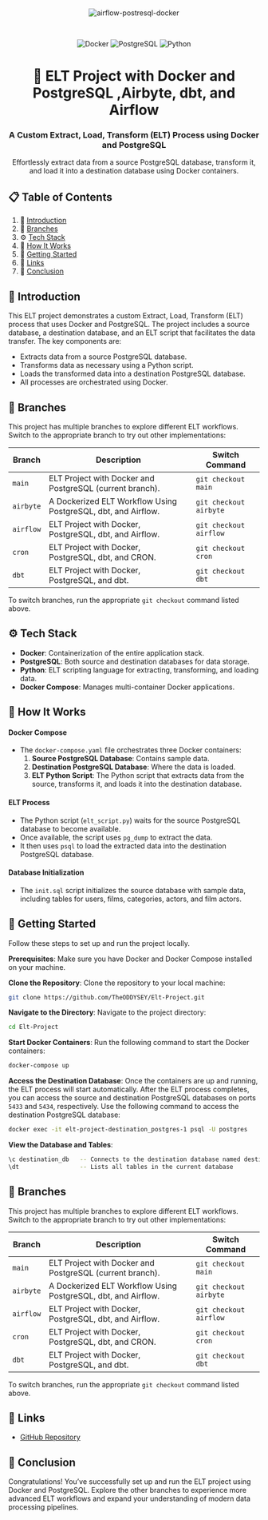 
<div align="center"> <br /> 
  
![airflow-postresql-docker](https://github.com/user-attachments/assets/a10113ed-9d2d-4c36-90c2-84798657aa58)


  </a> <br /> 
  <div>
    <img src="https://img.shields.io/badge/-Docker-black?style=for-the-badge&logo=docker&logoColor=white&color=0db7ed" alt="Docker" />
    <img src="https://img.shields.io/badge/-PostgreSQL-blue?style=for-the-badge&logo=postgresql&logoColor=white&color=336791" alt="PostgreSQL" />
    <img src="https://img.shields.io/badge/-Python-yellow?style=for-the-badge&logo=python&logoColor=white&color=306998" alt="Python" />
  </div>
  <h1 align="center">🔄 ELT Project with Docker and PostgreSQL ,Airbyte, dbt, and Airflow</h1>
  <h3 align="center">A Custom Extract, Load, Transform (ELT) Process using Docker and PostgreSQL</h3>
  <p align="center">Effortlessly extract data from a source PostgreSQL database, transform it, and load it into a destination database using Docker containers.</p> 
</div>

## 📋 <a name="table">Table of Contents</a>

1. 🤖 [Introduction](#introduction)
2. 🌲 [Branches](#branches)
3. ⚙️ [Tech Stack](#tech-stack)
4. 🔋 [How It Works](#how-it-works)
5. 🤸 [Getting Started](#getting-started)
6. 🔗 [Links](#links)
7. 🚀 [Conclusion](#conclusion)

## <a name="introduction">🤖 Introduction</a>

This ELT project demonstrates a custom Extract, Load, Transform (ELT) process that uses Docker and PostgreSQL. The project includes a source database, a destination database, and an ELT script that facilitates the data transfer. The key components are:

- Extracts data from a source PostgreSQL database.
- Transforms data as necessary using a Python script.
- Loads the transformed data into a destination PostgreSQL database.
- All processes are orchestrated using Docker.

## <a name="branches">🌲 Branches</a>

This project has multiple branches to explore different ELT workflows. Switch to the appropriate branch to try out other implementations:

| Branch    | Description                                                                                     | Switch Command                                                                 |
|-----------|-------------------------------------------------------------------------------------------------|--------------------------------------------------------------------------------|
| `main`    | ELT Project with Docker and PostgreSQL (current branch).                                        | `git checkout main`                                                           |
| `airbyte` | A Dockerized ELT Workflow Using PostgreSQL, dbt, and Airflow.                                   | `git checkout airbyte`                                                        |
| `airflow` | ELT Project with Docker, PostgreSQL, dbt, and Airflow.                                          | `git checkout airflow`                                                        |
| `cron`    | ELT Project with Docker, PostgreSQL, dbt, and CRON.                                             | `git checkout cron`                                                           |
| `dbt`     | ELT Project with Docker, PostgreSQL, and dbt.                                                   | `git checkout dbt`                                                            |

To switch branches, run the appropriate `git checkout` command listed above.

## <a name="tech-stack">⚙️ Tech Stack</a>

- **Docker**: Containerization of the entire application stack.
- **PostgreSQL**: Both source and destination databases for data storage.
- **Python**: ELT scripting language for extracting, transforming, and loading data.
- **Docker Compose**: Manages multi-container Docker applications.

## <a name="how-it-works">🔋 How It Works</a>

#### Docker Compose
- The `docker-compose.yaml` file orchestrates three Docker containers:
  1. **Source PostgreSQL Database**: Contains sample data.
  2. **Destination PostgreSQL Database**: Where the data is loaded.
  3. **ELT Python Script**: The Python script that extracts data from the source, transforms it, and loads it into the destination database.

#### ELT Process
- The Python script (`elt_script.py`) waits for the source PostgreSQL database to become available.
- Once available, the script uses `pg_dump` to extract the data.
- It then uses `psql` to load the extracted data into the destination PostgreSQL database.

#### Database Initialization
- The `init.sql` script initializes the source database with sample data, including tables for users, films, categories, actors, and film actors.

## <a name="getting-started">🤸 Getting Started</a>

Follow these steps to set up and run the project locally.

**Prerequisites**:
Make sure you have Docker and Docker Compose installed on your machine.

**Clone the Repository**:
Clone the repository to your local machine:
```bash
git clone https://github.com/TheODDYSEY/Elt-Project.git
```

**Navigate to the Directory**:
Navigate to the project directory:
```bash
cd Elt-Project
```

**Start Docker Containers**:
Run the following command to start the Docker containers:
```bash
docker-compose up
```

**Access the Destination Database**:
Once the containers are up and running, the ELT process will start automatically. After the ELT process completes, you can access the source and destination PostgreSQL databases on ports `5433` and `5434`, respectively. Use the following command to access the destination PostgreSQL database:
```bash
docker exec -it elt-project-destination_postgres-1 psql -U postgres
```

**View the Database and Tables**:
```bash 
\c destination_db   -- Connects to the destination database named destination_db
\dt                 -- Lists all tables in the current database
```

## <a name="branches">🌲 Branches</a>

This project has multiple branches to explore different ELT workflows. Switch to the appropriate branch to try out other implementations:

| Branch    | Description                                                                                     | Switch Command                                                                 |
|-----------|-------------------------------------------------------------------------------------------------|--------------------------------------------------------------------------------|
| `main`    | ELT Project with Docker and PostgreSQL (current branch).                                        | `git checkout main`                                                           |
| `airbyte` | A Dockerized ELT Workflow Using PostgreSQL, dbt, and Airflow.                                   | `git checkout airbyte`                                                        |
| `airflow` | ELT Project with Docker, PostgreSQL, dbt, and Airflow.                                          | `git checkout airflow`                                                        |
| `cron`    | ELT Project with Docker, PostgreSQL, dbt, and CRON.                                             | `git checkout cron`                                                           |
| `dbt`     | ELT Project with Docker, PostgreSQL, and dbt.                                                   | `git checkout dbt`                                                            |

To switch branches, run the appropriate `git checkout` command listed above.

## <a name="links">🔗 Links</a>

- [GitHub Repository](https://github.com/TheODDYSEY/Elt-Project)

## <a name="conclusion">🚀 Conclusion</a>

Congratulations! You’ve successfully set up and run the ELT project using Docker and PostgreSQL. Explore the other branches to experience more advanced ELT workflows and expand your understanding of modern data processing pipelines.
